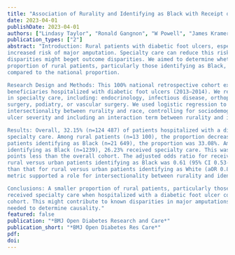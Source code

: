```yaml
---
title: "Association of Rurality and Identifying as Black with Receipt of Specialty Care Among Patients Hospitalized with a Diabetic Foot Ulcer: A Medicare Cohort Study"
date: 2023-04-01
publishDate: 2023-04-01
authors: ["Lindasy Taylor", "Ronald Gangnon", "W Powell", "James Kramer", "Amy Kind", "Christie Bartels", "Meghan Brennan"]
publication_types: ["2"]
abstract: "Introduction: Rural patients with diabetic foot ulcers, especially those identifying as Black, face
increased risk of major amputation. Specialty care can reduce this risk. However, care
disparities might beget outcome disparities. We aimed to determine whether a smaller
proportion of rural patients, particularly those identifying as Black, receive specialty care
compared to the national proportion.

Research Design and Methods: This 100% national retrospective cohort examined Medicare
beneficiaries hospitalized with diabetic foot ulcers (2013–2014). We report observed differences
in specialty care, including: endocrinology, infectious disease, orthopedic surgery, plastic
surgery, podiatry, or vascular surgery. We used logistic regression to examine possible
intersectionality between rurality and race, controlling for sociodemographics, comorbidities, and
ulcer severity and including an interaction term between rurality and identifying as Black.

Results: Overall, 32.15% (n=124 487) of patients hospitalized with a diabetic foot ulcer received
specialty care. Among rural patients (n=13 100), the proportion decreased to 29.57%. For
patients identifying as Black (n=21 649), the proportion was 33.08%. Among rural patients
identifying as Black (n=1239), 26.23% received specialty care. This was >5 absolute percentage
points less than the overall cohort. The adjusted odds ratio for receiving specialty care among
rural versus urban patients identifying as Black was 0.61 (95% CI 0.53-0.71), which was lower
than that for rural versus urban patients identifying as White (aOR 0.85, 95% CI 0.80-0.89). This
metric supported a role for intersectionality between rurality and identifying as Black.

Conclusions: A smaller proportion of rural patients, particularly those identifying as Black,
received specialty care when hospitalized with a diabetic foot ulcer compared to the overall
cohort. This might contribute to known disparities in major amputations. Future studies are
needed to determine causality."
featured: false
publication: "*BMJ Open Diabetes Research and Care*"
publication_short: "*BMJ Open Diabetes Res Care*"
pdf: 
doi: 
---
```


